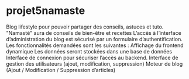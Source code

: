 # projet5namaste

Blog lifestyle pour pouvoir partager des conseils, astuces et tuto. "Namasté" aura de conseils de bien-être et recettes
L’accès à l’interface d’administration du blog est sécurisé par un formulaire d’authentification.
Les fonctionnalités demandées sont les suivantes : 
Affichage du frontend dynamique
Les données seront stockées dans une base de données
Interface de connexion pour sécuriser l’accès au backend.
Interface de gestion des utilisateurs (ajout, modification, suppression)
Moteur de blog (Ajout / Modification / Suppression d’articles)
